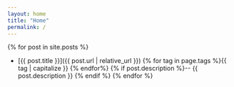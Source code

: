 ```yaml
---
layout: home
title: "Home"
permalink: /
---
```


{% for post in site.posts %}
- [{{ post.title }}]({{ post.url | relative_url }}) {% for tag in page.tags %}<span class="tag">{{ tag | capitalize }}</span> {% endfor%} {% if post.description %}-- {{ post.description }} {% endif %}
{% endfor %}
